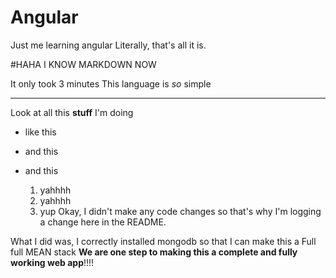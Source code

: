 # Angular

Just me learning angular
Literally, that's all it is.

#HAHA I KNOW MARKDOWN NOW

It only took 3 minutes
This language is *so* simple

 ---

Look at all this **stuff** I'm doing


- like this
- and this

- and this
	1. yahhhh
	2. yahhhh
	3. yup
Okay, I didn't make any code changes so that's why I'm logging a change
here in the README.

What I did was, I correctly installed mongodb so that I can make this a Full full MEAN stack
**We are one step to making this a complete and fully working web app**!!!!
